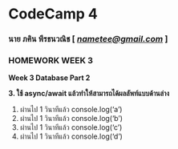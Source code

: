 # CodeCamp 4

### นาย ภคิน พีรธนวณิช  [ *nametee@gmail.com* ]
### HOMEWORK WEEK 3
**Week 3 Database Part 2** 

**3.  ใช้ async/await แล้วทำให้สามารถได้ผลลัพท์แบบด้านล่าง** 
1.  ผ่านไป 1 วินาทีแล้ว console.log(‘a’) 
2.  ผ่านไป 1 วินาทีแล้ว console.log(‘b’) 
3.  ผ่านไป 1 วินาทีแล้ว console.log(‘c’) 
4.  ผ่านไป 1 วินาทีแล้ว console.log(‘d’)
